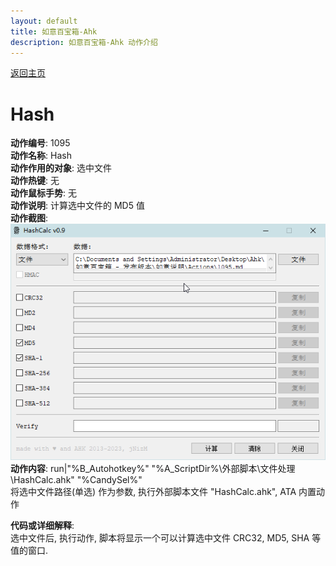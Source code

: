 ```yaml
---
layout: default
title: 如意百宝箱-Ahk
description: 如意百宝箱-Ahk 动作介绍
---
```

<link rel="stylesheet" href="../actions/css/atom-one-light.min.css">
<script src="../actions/js/highlight.min.js"></script>
<script>hljs.highlightAll();</script>

[返回主页](../index.md)

# [](#header-2) Hash

**动作编号**: 1095  
**动作名称**: Hash  
**动作作用的对象**: 选中文件  
**动作热键**: 无  
**动作鼠标手势**: 无  
**动作说明**: 计算选中文件的 MD5 值  
**动作截图**:  
  ![Hash](img1/1095.png)  
**动作内容**: run|"%B_Autohotkey%" "%A_ScriptDir%\外部脚本\文件处理\HashCalc.ahk" "%CandySel%"  
将选中文件路径(单选) 作为参数, 执行外部脚本文件 "HashCalc.ahk", ATA 内置动作  

**代码或详细解释**:  
选中文件后, 执行动作, 脚本将显示一个可以计算选中文件 CRC32, MD5, SHA 等值的窗口.  